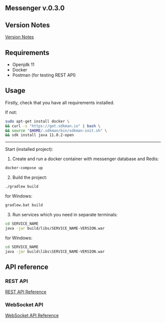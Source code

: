 ## Messenger v.0.3.0

## Version Notes

[Version Notes](Version%20notes.md)

## Requirements

- Openjdk 11
- Docker
- Postman (for testing REST API)

## Usage

Firstly, check that you have all requirements installed.

If not:
```bash
sudo apt-get install docker \
&& curl -s "https://get.sdkman.io" | bash \
&& source "$HOME/.sdkman/bin/sdkman-init.sh" \
&& sdk install java 11.0.2-open
```

----

Start (installed project):
1. Create and run a docker container with messenger database and Redis:
```bash
docker-compose up
```
2. Build the project:
```bash
./gradlew build
```
for Windows:
```bat
gradlew.bat build
```
3. Run services which you need in separate terminals:
```bash
cd SERVICE_NAME
java -jar build/libs/SERVICE_NAME-VERSION.war
```
for Windows:
```bat
cd SERVICE_NAME
java -jar build\libs\SERVICE_NAME-VERSION.war
```

## API reference

### REST API

[REST API Reference](REST%20API.md)

### WebSocket API

[WebSocket API Reference](WebSocket%20API.md)
